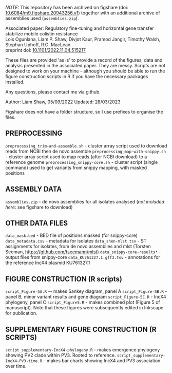 *NOTE:* This repository has been archived on figshare (doi: [10.6084/m9.figshare.20943256.v1](https://doi.org/10.6084/m9.figshare.20943256.v1)) together with an additional archive of assemblies used (`assemblies.zip`). 

Associated paper:
Regulatory fine-tuning and horizontal gene transfer stabilize mobile colistin resistance  
Lois Ogunlana, Liam P. Shaw, Divjot Kaur, Pramod Jangir, Timothy Walsh, Stephan Uphoff, R.C. MacLean  
preprint doi: [10.1101/2022.11.04.515217](https://doi.org/10.1101/2022.11.04.515217)

These files are provided 'as is' to provide a record of the figures, data and analysis presented in the associated paper. They are messy. Scripts are not designed to work on your machine - although you should be able to run the figure construction scripts in R if you have the necessary packages installed. 

Any questions, please contact me via github.

Author: Liam Shaw, 05/09/2022
Updated: 28/03/2023

Figshare does not have a folder structure, so I use prefixes to organise the files.

## PREPROCESSING 
`preprocessing_trim-and-assemble.sh` - cluster array script used to download reads from NCBI then de novo assemble
`preprocessing_map-with-snippy.sh` - cluster array script used to map reads (after NCBI download) to a reference genome
`preprocessing_snippy-core.sh` - cluster script (single command) used to get variants from snippy mapping, with masked positions

## ASSEMBLY DATA
`assemblies.zip` - de novo assemblies for all isolates analysed (*not included here*: see figshare to download)

## OTHER DATA FILES 
`data_mask.bed` - BED file of positions masked (for snippy-core)
`data_metadata.csv` - metadata for isolates
`data_shen-mlst.tsv` - ST assignments for isolates, from de novo assemblies and mlst (Torsten Seeman, https://github.com/tseemann/mlst)
`data_snippy-core-results*` - output files from snippy-core
`data_KU761327.1.gff3.tsv` - annotations for the reference IncX4 plasmid KU761327.1


## FIGURE CONSTRUCTION (R scripts)
`script_Figure-5A.R` -- makes Sankey diagram, panel A 
`script_Figure-5B.R` - panel B, minor variant results and gene diagram
`script_Figure-5C.R` - IncX4 phylogeny, panel C
`script_Figure5.R` - makes combined plot (Figure 5 of manuscript). 
Note that these figures were subsequently edited in Inkscape for publication. 

## SUPPLEMENTARY FIGURE CONSTRUCTION (R SCRIPTS)
`script_supplementary-IncX4-phylogeny.R` - makes emergence phylogeny showing PV2 clade within PV3. Rooted to reference.
`script_supplementary-IncX4-PV3-time.R` - makes bar charts showing IncX4 and PV3 association over time. 


